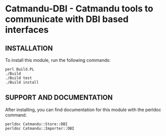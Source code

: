 # Catmandu-DBI - Catmandu tools to communicate with DBI based interfaces

## INSTALLATION

To install this module, run the following commands:

	perl Build.PL
	./Build
	./Build test
	./Build install

## SUPPORT AND DOCUMENTATION

After installing, you can find documentation for this module with the
perldoc command.

    perldoc Catmandu::Store::DBI
    perldoc Catmandu::Importer::DBI
